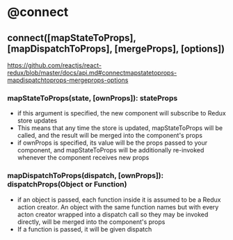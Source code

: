 # @connect
## connect([mapStateToProps], [mapDispatchToProps], [mergeProps], [options])
https://github.com/reactjs/react-redux/blob/master/docs/api.md#connectmapstatetoprops-mapdispatchtoprops-mergeprops-options

### mapStateToProps(state, [ownProps]): stateProps
- if this argument is specified, the new component will subscribe to Redux store updates
- This means that any time the store is updated, mapStateToProps will be called, and the result will be merged into the component's props 
- if ownProps is specified, its value will be the props passed to your component, and mapStateToProps will be additionally re-invoked whenever the component receives new props

### mapDispatchToProps(dispatch, [ownProps]): dispatchProps(Object or Function)
- if an object is passed, each function inside it is assumed to be a Redux action creator. An object with the same function names but with every acton creator wrapped into a dispatch call so they may be invoked directly, will be merged into the component's props
- If a function is passed, it will be given dispatch	
